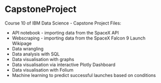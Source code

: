 # CapstoneProject

Course 10 of IBM Data Science - Capstone Project
Files:
* API notebook - importing data from the SpaceX API
* Webscraping - importing data from the SpaceX Falcon 9 Launch Wikipage
* Data wrangling
* Data analysis with SQL
* Data visualisation with graphs
* Data visualisation via interactive Plotly Dashboard
* Data visualisation with Folium
* Machine learning to predict successful launches based on conditions
